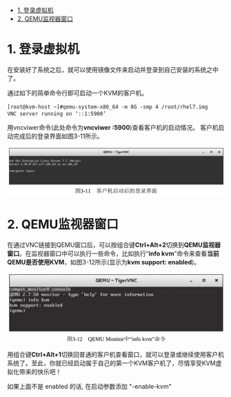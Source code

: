 
<!-- @import "[TOC]" {cmd="toc" depthFrom=1 depthTo=6 orderedList=false} -->

<!-- code_chunk_output -->

- [1. 登录虚拟机](#1-登录虚拟机)
- [2. QEMU监视器窗口](#2-qemu监视器窗口)

<!-- /code_chunk_output -->

# 1. 登录虚拟机

在安装好了系统之后，就可以使用镜像文件来启动并登录到自己安装的系统之中了。

通过如下的简单命令行即可启动一个KVM的客户机。

```
[root@kvm-host ~]#qemu-system-x86_64 -m 8G -smp 4 /root/rhel7.img
VNC server running on ‘::1:5900’
```

用vncviwer命令(此处命令为**vncviwer :5900**)查看客户机的启动情况。
客户机启动完成后的登录界面如图3-11所示。

![](./images/2019-05-15-23-01-05.png)

# 2. QEMU监视器窗口

在通过VNC链接到QEMU窗口后，可以按组合键**Ctrl+Alt+2**切换到**QEMU监视器窗口**。在监视器窗口中可以执行一些命令，比如执行“**info kvm**”命令来查看**当前QEMU是否使用KVM**，如图3-12所示(显示为**kvm support: enabled**)。

![](./images/2019-05-15-23-02-31.png)

用组合键**Ctrl+Alt+1**切换回普通的客户机查看窗口，就可以登录或继续使用客户机系统了。至此，你就已经启动属于自己的第一个KVM客户机了，尽情享受KVM虚拟化带来的快乐吧！

如果上面不是 enabled 的话, 在启动参数添加 "-enable-kvm"